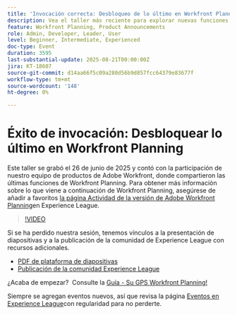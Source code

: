 ```yaml
---
title: 'Invocación correcta: Desbloqueo de lo último en Workfront Planning'
description: Vea el taller más reciente para explorar nuevas funciones de planificación de Workfront, perspectivas de hoja de ruta y recursos para guiar su éxito en la planificación.
feature: Workfront Planning, Product Announcements
role: Admin, Developer, Leader, User
level: Beginner, Intermediate, Experienced
doc-type: Event
duration: 3595
last-substantial-update: 2025-08-21T00:00:00Z
jira: KT-18607
source-git-commit: d14aa66f5c09a280d56b9d857fcc64379e83677f
workflow-type: tm+mt
source-wordcount: '148'
ht-degree: 0%

---
```



# Éxito de invocación: Desbloquear lo último en Workfront Planning

Este taller se grabó el 26 de junio de 2025 y contó con la participación de nuestro equipo de productos de Adobe Workfront, donde compartieron las últimas funciones de Workfront Planning. Para obtener más información sobre lo que viene a continuación de Workfront Planning, asegúrese de añadir a favoritos [la página Actividad de la versión de Adobe Workfront Planning](https://experienceleague.adobe.com/es/docs/workfront/using/product-announcements/product-releases/planning-release-activity/planning-release-activity-article-index)en Experience League. 

>[!VIDEO](https://video.tv.adobe.com/v/3469860/?learn=on&enablevpops)

Si se ha perdido nuestra sesión, tenemos vínculos a la presentación de diapositivas y a la publicación de la comunidad de Experience League con recursos adicionales.

* [PDF de plataforma de diapositivas](https://workfront-experience.s3.us-west-2.amazonaws.com/Training/Guides/Customer+Success+at+Scale/062625+Summoning+Success+-+Unlocking+the+Latest+in+Workfront+Planning.pdf)
* [Publicación de la comunidad Experience League](https://experienceleaguecommunities.adobe.com/t5/workfront-discussions/event-follow-up-summoning-success-unlocking-the-latest-in/td-p/761676?profile.language=es)

¿Acaba de empezar?  Consulte la [Guía - Su GPS Workfront Planning!](https://workfront-experience.s3.us-west-2.amazonaws.com/Training/Guides/Customer+Success+at+Scale/Workfront+Planning+Guidebook.pdf)

Siempre se agregan eventos nuevos, así que revisa la página [Eventos en Experience League](https://experienceleague.adobe.com/events/?lang=es&filters=Workfront)con regularidad para no perderte.
